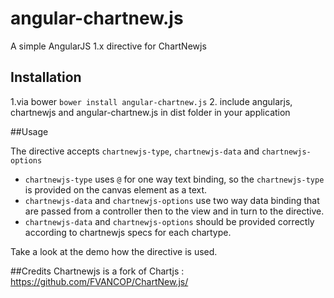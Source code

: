 # angular-chartnew.js
A simple AngularJS 1.x directive for ChartNewjs

## Installation
 1.via bower 
`bower install angular-chartnew.js`
 2. include angularjs, chartnewjs and angular-chartnew.js in dist folder in your application

##Usage

The directive accepts `chartnewjs-type`, `chartnewjs-data` and `chartnewjs-options`
   - `chartnewjs-type` uses `@` for one way text binding, so the `chartnewjs-type` is provided on the canvas element as a text.
   - `chartnewjs-data` and `chartnewjs-options` use two way data binding that are passed from a controller then to the view and in turn to the directive.
   - `chartnewjs-data` and `chartnewjs-options` should be provided correctly according to chartnewjs specs for each chartype.

Take a look at the demo how the directive is used.

##Credits
Chartnewjs is a fork of Chartjs : https://github.com/FVANCOP/ChartNew.js/
